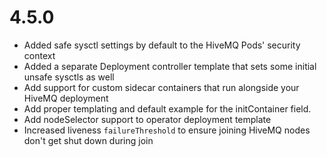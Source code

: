 # 4.5.0

- Added safe sysctl settings by default to the HiveMQ Pods' security context
- Added a separate Deployment controller template that sets some initial unsafe sysctls as well
- Add support for custom sidecar containers that run alongside your HiveMQ deployment
- Add proper templating and default example for the initContainer field.
- Add nodeSelector support to operator deployment template
- Increased liveness `failureThreshold` to ensure joining HiveMQ nodes don't get shut down during join
